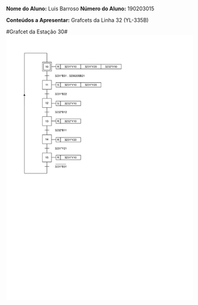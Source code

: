 <p>
  <strong>Nome do Aluno:</strong> Luis Barroso
  <strong>Número do Aluno:</strong> 190203015
</p>

<p>
  <strong>Conteúdos a Apresentar:</strong> Grafcets da Linha 32 (YL-335B)
</p>

#Grafcet da Estação 30# ![39PLC-1.png](./39PLC-1.png)
